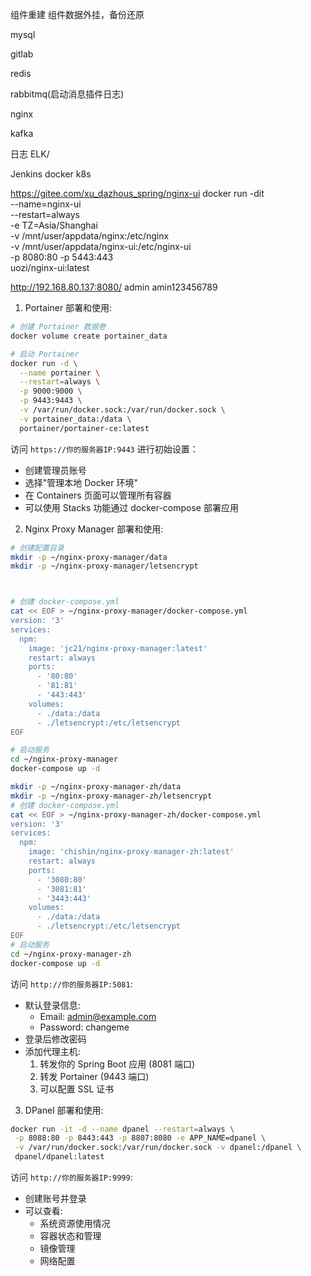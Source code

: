 组件重建
组件数据外挂，备份还原

mysql

gitlab

redis

rabbitmq(启动消息插件日志)

nginx

kafka

日志 ELK/

Jenkins
docker
k8s

https://gitee.com/xu_dazhous_spring/nginx-ui
docker run -dit \
--name=nginx-ui \
--restart=always \
-e TZ=Asia/Shanghai \
-v /mnt/user/appdata/nginx:/etc/nginx \
-v /mnt/user/appdata/nginx-ui:/etc/nginx-ui \
-p 8080:80 -p 5443:443 \
uozi/nginx-ui:latest


http://192.168.80.137:8080/ admin amin123456789

1.  Portainer 部署和使用:

```bash
# 创建 Portainer 数据卷
docker volume create portainer_data

# 启动 Portainer
docker run -d \
  --name portainer \
  --restart=always \
  -p 9000:9000 \
  -p 9443:9443 \
  -v /var/run/docker.sock:/var/run/docker.sock \
  -v portainer_data:/data \
  portainer/portainer-ce:latest
```

访问 `https://你的服务器IP:9443` 进行初始设置：

*   创建管理员账号
*   选择"管理本地 Docker 环境"
*   在 Containers 页面可以管理所有容器
*   可以使用 Stacks 功能通过 docker-compose 部署应用

2.  Nginx Proxy Manager 部署和使用:

```bash
# 创建配置目录
mkdir -p ~/nginx-proxy-manager/data
mkdir -p ~/nginx-proxy-manager/letsencrypt



# 创建 docker-compose.yml
cat << EOF > ~/nginx-proxy-manager/docker-compose.yml
version: '3'
services:
  npm:
    image: 'jc21/nginx-proxy-manager:latest'
    restart: always
    ports:
      - '80:80'
      - '81:81'
      - '443:443'
    volumes:
      - ./data:/data
      - ./letsencrypt:/etc/letsencrypt
EOF

# 启动服务
cd ~/nginx-proxy-manager
docker-compose up -d
```
```bash
mkdir -p ~/nginx-proxy-manager-zh/data
mkdir -p ~/nginx-proxy-manager-zh/letsencrypt
# 创建 docker-compose.yml
cat << EOF > ~/nginx-proxy-manager-zh/docker-compose.yml
version: '3'
services:
  npm:
    image: 'chishin/nginx-proxy-manager-zh:latest'
    restart: always
    ports:
      - '3080:80'
      - '3081:81'
      - '3443:443'
    volumes:
      - ./data:/data
      - ./letsencrypt:/etc/letsencrypt
EOF
# 启动服务
cd ~/nginx-proxy-manager-zh
docker-compose up -d
```
访问 `http://你的服务器IP:5081`:

*   默认登录信息:
    *   Email: [admin@example.com](mailto:admin@example.com)
    *   Password: changeme
*   登录后修改密码
*   添加代理主机:
    1.  转发你的 Spring Boot 应用 (8081 端口)
    2.  转发 Portainer (9443 端口)
    3.  可以配置 SSL 证书

3.  DPanel 部署和使用:

```bash
docker run -it -d --name dpanel --restart=always \
 -p 8088:80 -p 8443:443 -p 8807:8080 -e APP_NAME=dpanel \
 -v /var/run/docker.sock:/var/run/docker.sock -v dpanel:/dpanel \
 dpanel/dpanel:latest
```
访问 `http://你的服务器IP:9999`:

*   创建账号并登录
*   可以查看:
    *   系统资源使用情况
    *   容器状态和管理
    *   镜像管理
    *   网络配置


